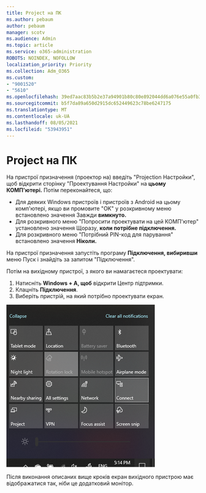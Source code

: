 ```yaml
---
title: Project на ПК
ms.author: pebaum
author: pebaum
manager: scotv
ms.audience: Admin
ms.topic: article
ms.service: o365-administration
ROBOTS: NOINDEX, NOFOLLOW
localization_priority: Priority
ms.collection: Adm_O365
ms.custom:
- "9001520"
- "5610"
ms.openlocfilehash: 39ed7aac83b5b2e37a94901b80c80e892044dd6a076e55a0fb327d2dce7bd16e
ms.sourcegitcommit: b5f7da89a650d2915dc652449623c78be6247175
ms.translationtype: MT
ms.contentlocale: uk-UA
ms.lasthandoff: 08/05/2021
ms.locfileid: "53943951"
---
```

# <a name="project-to-a-pc"></a>Project на ПК

На пристрої призначення (проектор на) введіть "Projection Настройки", щоб відкрити сторінку "Проектування Настройки" на **цьому КОМП'ютері.** Потім переконайтеся, що:
- Для деяких Windows пристроїв і пристроїв з Android на цьому комп'ютері, якщо ви промовите "OK" у розкривному меню встановлено значення Завжди **вимкнуто.**
- Для розкривного меню "Попросити проектувати на цей КОМП'ютер" установлено значення Щоразу, **коли потрібне підключення.**
- Для розкривного меню "Потрібний PIN-код для парування" встановлено значення **Ніколи.**

На пристрої призначення запустіть програму **Підключення, вибиривши** меню Пуск і знайдіть за запитом "Підключення". 

Потім на вихідному пристрої, з якого ви намагаєтеся проектувати:

1. Натисніть **Windows + A, щоб** відкрити Центр підтримки.
2. Клацніть **Підключення**.
3. Виберіть пристрій, на який потрібно проектувати екран.

![Project на ПК](media/project-to-a-pc.png)

Після виконання описаних вище кроків екран вихідного пристрою має відображатися так, ніби це додатковий монітор.

